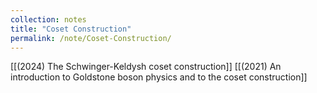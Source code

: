 ```yaml
---
collection: notes
title: "Coset Construction"
permalink: /note/Coset-Construction/
---
```

[[(2024) The Schwinger-Keldysh coset construction]]
[[(2021) An introduction to Goldstone boson physics and to the coset construction]]


